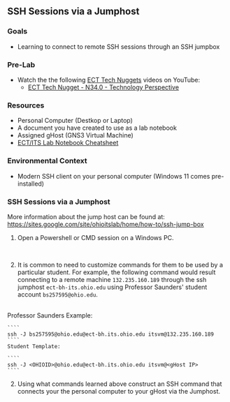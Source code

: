 ## SSH Sessions via a Jumphost

### Goals
- Learning to connect to remote SSH sessions through an SSH jumpbox

### Pre-Lab

- Watch the the following [ECT Tech Nuggets](https://www.youtube.com/@ecttechnuggets9126/featured) videos on YouTube:
    - [ECT Tech Nugget - N34.0 - Technology Perspective](https://youtu.be/ixrzbdUu8yQ)

### Resources

- Personal Computer (Destkop or Laptop)
- A document you have created to use as a lab notebook
- Assigned gHost (GNS3 Virtual Machine)
- [ECT/ITS Lab Notebook Cheatsheet](https://github.com/OHIO-ECT/Lab-Notebook-Cheat-Sheet)

### Environmental Context
- Modern SSH client on your personal computer (Windows 11 comes pre-installed)

### SSH Sessions via a Jumphost

More information about the jump host can be found at: 
https://sites.google.com/site/ohioitslab/home/how-to/ssh-jump-box

1. Open a Powershell or CMD session on a Windows PC.
<br>

2. It is common to need to customize commands for them to be used by a particular student. For example, the following command would result connecting to a remote machine `132.235.160.189` through the ssh jumphost `ect-bh-its.ohio.edu` using Professor Saunders' student account `bs257595@ohio.edu`.
<br>
    Professor Saunders Example:

    ````
    ssh -J bs257595@ohio.edu@ect-bh.its.ohio.edu itsvm@132.235.160.189
    ````
    Student Template:

    ````
    ssh -J <OHIOID>@ohio.edu@ect-bh.its.ohio.edu itsvm@<gHost IP>
    ````

2. Using what commands learned above construct an SSH command that connects your the personal computer to your gHost via the Jumphost.